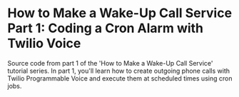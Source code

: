# How to Make a Wake-Up Call Service Part 1: Coding a Cron Alarm with Twilio Voice
Source code from part 1 of the 'How to Make a Wake-Up Call Service' tutorial series. In part 1, you'll learn how to create outgoing phone calls with Twilio Programmable Voice and execute them at scheduled times using cron jobs.
